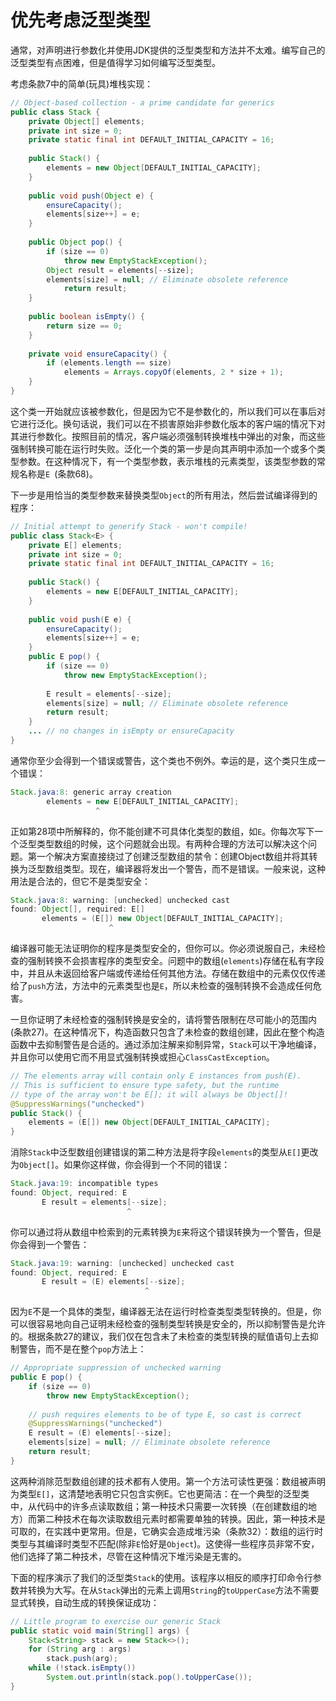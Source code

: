 # 优先考虑泛型类型

通常，对声明进行参数化并使用JDK提供的泛型类型和方法并不太难。编写自己的泛型类型有点困难，但是值得学习如何编写泛型类型。

考虑条款7中的简单(玩具)堆栈实现：

```java
// Object-based collection - a prime candidate for generics
public class Stack {
    private Object[] elements;
    private int size = 0;
    private static final int DEFAULT_INITIAL_CAPACITY = 16;
    
    public Stack() {
    	elements = new Object[DEFAULT_INITIAL_CAPACITY];
    }
    
    public void push(Object e) {
    	ensureCapacity();
    	elements[size++] = e;
    }
    
    public Object pop() {
        if (size == 0)
        	throw new EmptyStackException();
        Object result = elements[--size];
        elements[size] = null; // Eliminate obsolete reference
        	return result;
    }
    
    public boolean isEmpty() {
        return size == 0;
    }
    
    private void ensureCapacity() {
        if (elements.length == size)
        	elements = Arrays.copyOf(elements, 2 * size + 1);
    }
}
```

这个类一开始就应该被参数化，但是因为它不是参数化的，所以我们可以在事后对它进行泛化。换句话说，我们可以在不损害原始非参数化版本的客户端的情况下对其进行参数化。按照目前的情况，客户端必须强制转换堆栈中弹出的对象，而这些强制转换可能在运行时失败。泛化一个类的第一步是向其声明中添加一个或多个类型参数。在这种情况下，有一个类型参数，表示堆栈的元素类型，该类型参数的常规名称是`E `(条款68)。

下一步是用恰当的类型参数来替换类型`Object`的所有用法，然后尝试编译得到的程序：

```java
// Initial attempt to generify Stack - won't compile!
public class Stack<E> {
    private E[] elements;
    private int size = 0;
    private static final int DEFAULT_INITIAL_CAPACITY = 16;
    
    public Stack() {
    	elements = new E[DEFAULT_INITIAL_CAPACITY];
    }
    
    public void push(E e) {
        ensureCapacity();
        elements[size++] = e;
    }
    public E pop() {
        if (size == 0)
        	throw new EmptyStackException();
        
        E result = elements[--size];
        elements[size] = null; // Eliminate obsolete reference
        return result;
    }
    ... // no changes in isEmpty or ensureCapacity
}
```

通常你至少会得到一个错误或警告，这个类也不例外。幸运的是，这个类只生成一个错误：

```java
Stack.java:8: generic array creation
        elements = new E[DEFAULT_INITIAL_CAPACITY];
                   ^
```

正如第28项中所解释的，你不能创建不可具体化类型的数组，如`E`。你每次写下一个泛型类型数组的时候，这个问题就会出现。有两种合理的方法可以解决这个问题。第一个解决方案直接绕过了创建泛型数组的禁令：创建Object数组并将其转换为泛型数组类型。现在，编译器将发出一个警告，而不是错误。一般来说，这种用法是合法的，但它不是类型安全：

```java
Stack.java:8: warning: [unchecked] unchecked cast
found: Object[], required: E[]
       elements = (E[]) new Object[DEFAULT_INITIAL_CAPACITY];
             	      ^
```

编译器可能无法证明你的程序是类型安全的，但你可以。你必须说服自己，未经检查的强制转换不会损害程序的类型安全。问题中的数组(`elements`)存储在私有字段中，并且从未返回给客户端或传递给任何其他方法。存储在数组中的元素仅仅传递给了`push`方法，方法中的元素类型也是`E`，所以未检查的强制转换不会造成任何危害。

一旦你证明了未经检查的强制转换是安全的，请将警告限制在尽可能小的范围内(条款27)。在这种情况下，构造函数只包含了未检查的数组创建，因此在整个构造函数中去抑制警告是合适的。通过添加注解来抑制异常，`Stack`可以干净地编译，并且你可以使用它而不用显式强制转换或担心`ClassCastException`。

```java
// The elements array will contain only E instances from push(E).
// This is sufficient to ensure type safety, but the runtime
// type of the array won't be E[]; it will always be Object[]!
@SuppressWarnings("unchecked")
public Stack() {
	elements = (E[]) new Object[DEFAULT_INITIAL_CAPACITY];
}
```

消除`Stack`中泛型数组创建错误的第二种方法是将字段`elements`的类型从`E[]`更改为`Object[]`。如果你这样做，你会得到一个不同的错误：

```java
Stack.java:19: incompatible types
found: Object, required: E
       E result = elements[--size];
                          ^
```

你可以通过将从数组中检索到的元素转换为`E`来将这个错误转换为一个警告，但是你会得到一个警告：

```java
Stack.java:19: warning: [unchecked] unchecked cast
found: Object, required: E
       E result = (E) elements[--size];
                              ^
```

因为`E`不是一个具体的类型，编译器无法在运行时检查类型类型转换的。但是，你可以很容易地向自己证明未经检查的强制类型转换是安全的，所以抑制警告是允许的。根据条款27的建议，我们仅在包含未了未检查的类型转换的赋值语句上去抑制警告，而不是在整个`pop`方法上：

```java
// Appropriate suppression of unchecked warning
public E pop() {
    if (size == 0)
    	throw new EmptyStackException();
    
    // push requires elements to be of type E, so cast is correct
    @SuppressWarnings("unchecked")
    E result = (E) elements[--size];
    elements[size] = null; // Eliminate obsolete reference
    return result;
}
```

这两种消除范型数组创建的技术都有人使用。第一个方法可读性更强：数组被声明为类型`E[]`，这清楚地表明它只包含实例E。它也更简洁：在一个典型的泛型类中，从代码中的许多点读取数组；第一种技术只需要一次转换（在创建数组的地方）而第二种技术在每次读取数组元素时都需要单独的转换。因此，第一种技术是可取的，在实践中更常用。但是，它确实会造成堆污染（条款32）：数组的运行时类型与其编译时类型不匹配(除非`E`恰好是`Object`)。这使得一些程序员非常不安，他们选择了第二种技术，尽管在这种情况下堆污染是无害的。

下面的程序演示了我们的泛型类`Stack`的使用。该程序以相反的顺序打印命令行参数并转换为大写。在从`Stack`弹出的元素上调用`String`的`toUpperCase`方法不需要显式转换，自动生成的转换保证成功：

```java
// Little program to exercise our generic Stack
public static void main(String[] args) {
    Stack<String> stack = new Stack<>();
    for (String arg : args)
    	stack.push(arg);
    while (!stack.isEmpty())
    	System.out.println(stack.pop().toUpperCase());
}
```

